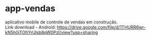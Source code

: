 # app-vendas  

aplicativo mobile de controle de vendas em construção.  
Link download - Android:  https://drive.google.com/file/d/1THURR6wr-kN5h0jTOfjYrUIsb8pW0PzI/view?usp=sharing
